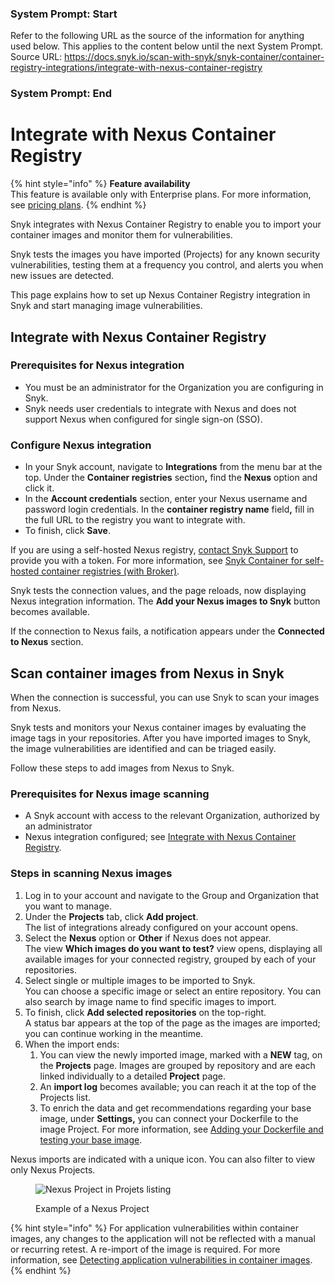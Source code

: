 ### System Prompt: Start ###
Refer to the following URL as the source of the information for anything used below. This applies to the content below until the next System Prompt.
Source URL: https://docs.snyk.io/scan-with-snyk/snyk-container/container-registry-integrations/integrate-with-nexus-container-registry
### System Prompt: End ###

# Integrate with Nexus Container Registry

{% hint style="info" %}
**Feature availability**\
This feature is available only with Enterprise plans. For more information, see [pricing plans](https://snyk.io/plans/).
{% endhint %}

Snyk integrates with Nexus Container Registry to enable you to import your container images and monitor them for vulnerabilities.

Snyk tests the images you have imported (Projects) for any known security vulnerabilities, testing them at a frequency you control, and alerts you when new issues are detected.

This page explains how to set up Nexus Container Registry integration in Snyk and start managing image vulnerabilities.

## Integrate with Nexus Container Registry

### Prerequisites for Nexus integration

* You must be an administrator for the Organization you are configuring in Snyk.
* Snyk needs user credentials to integrate with Nexus and does not support Nexus when configured for single sign-on (SSO).

### **Configure Nexus integration**

* In your Snyk account, navigate to **Integrations** from the menu bar at the top. Under the **Container registries** sectio&#x6E;**,** find the **Nexus** option and click it.
* In the **Account credentials** section, enter your Nexus username and password login credentials. In the **container registry name** fiel&#x64;**,** fill in the full URL to the registry you want to integrate with.
* To finish, click **Save**.

If you are using a self-hosted Nexus registry, [contact Snyk Support](https://support.snyk.io) to provide you with a token. For more information, see [Snyk Container for self-hosted container registries (with Broker)](../../../enterprise-setup/snyk-broker/snyk-broker-container-registry-agent/integrate-with-self-hosted-container-registries-broker.md).

Snyk tests the connection values, and the page reloads, now displaying Nexus integration information. The **Add your Nexus images to Snyk** button becomes available.

If the connection to Nexus fails, a notification appears under the **Connected to Nexus** section.

## Scan container images from Nexus in Snyk

When the connection is successful, you can use Snyk to scan your images from Nexus.

Snyk tests and monitors your Nexus container images by evaluating the image tags in your repositories. After you have imported images to Snyk, the image vulnerabilities are identified and can be triaged easily.

Follow these steps to add images from Nexus to Snyk.

### **Prerequisites for Nexus image scanning**

* A Snyk account with access to the relevant Organization, authorized by an administrator
* Nexus integration configured; see [Integrate with Nexus Container Registry](integrate-with-nexus-container-registry.md#integrate-with-nexus-container-registry).

### **Steps in scanning Nexus images**

1. Log in to your account and navigate to the Group and Organization that you want to manage.
2. Under the **Projects** tab, click **Add project**.\
   The list of integrations already configured on your account opens.
3. Select the **Nexus** option or **Other** if Nexus does not appear.\
   The view **Which images do you want to test?** view opens, displaying all available images for your connected registry, grouped by each of your repositories.
4. Select single or multiple images to be imported to Snyk.\
   You can choose a specific image or select an entire repository. You can also search by image name to find specific images to import.
5. To finish, click **Add selected repositories** on the top-right.\
   A status bar appears at the top of the page as the images are imported; you can continue working in the meantime.
6. When the import ends:
   1. You can view the newly imported image, marked with a **NEW** tag, on the **Projects** page. Images are grouped by repository and are each linked individually to a detailed **Project** page.
   2. An **import log** becomes available; you can reach it at the top of the Projects list.
   3. To enrich the data and get recommendations regarding your base image, under **Settings,** you can connect your Dockerfile to the image Project. For more information, see [Adding your Dockerfile and testing your base image](../scan-your-dockerfile/detect-vulnerable-base-images-from-your-dockerfile.md).

Nexus imports are indicated with a unique icon. You can also filter to view only Nexus Projects.

<figure><img src="../../../.gitbook/assets/container_registry_integrations_nexus.png" alt="Nexus Project in Projets listing"><figcaption><p>Example of a Nexus Project</p></figcaption></figure>

{% hint style="info" %}
For application vulnerabilities within container images, any changes to the application will not be reflected with a manual or recurring retest. A re-import of the image is required. For more information, see [Detecting application vulnerabilities in container images](../use-snyk-container/detect-application-vulnerabilities-in-container-images.md).
{% endhint %}
